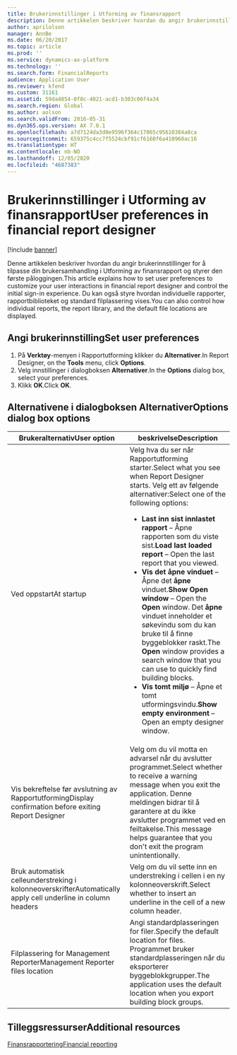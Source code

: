 ```yaml
---
title: Brukerinnstillinger i Utforming av finansrapport
description: Denne artikkelen beskriver hvordan du angir brukerinnstillinger for å tilpasse din brukersamhandling i Utforming av finansrapport og styrer den første påloggingen. Du kan også styre hvordan individuelle rapporter, rapportbiblioteket og standard filplassering vises.
author: aprilolson
manager: AnnBe
ms.date: 06/20/2017
ms.topic: article
ms.prod: ''
ms.service: dynamics-ax-platform
ms.technology: ''
ms.search.form: FinancialReports
audience: Application User
ms.reviewer: kfend
ms.custom: 31161
ms.assetid: 59da4854-0f8c-4021-acd1-b303c06f4a34
ms.search.region: Global
ms.author: aolson
ms.search.validFrom: 2016-05-31
ms.dyn365.ops.version: AX 7.0.1
ms.openlocfilehash: a7d7124da3d0e9596f364c17065c95610384a8ca
ms.sourcegitcommit: 659375c4cc7f5524cbf91cf6160f6a410960ac16
ms.translationtype: HT
ms.contentlocale: nb-NO
ms.lasthandoff: 12/05/2020
ms.locfileid: "4687383"
---
```

# <a name="user-preferences-in-financial-report-designer"></a><span data-ttu-id="b47f1-104">Brukerinnstillinger i Utforming av finansrapport</span><span class="sxs-lookup"><span data-stu-id="b47f1-104">User preferences in financial report designer</span></span>

[!include [banner](../includes/banner.md)]

<span data-ttu-id="b47f1-105">Denne artikkelen beskriver hvordan du angir brukerinnstillinger for å tilpasse din brukersamhandling i Utforming av finansrapport og styrer den første påloggingen.</span><span class="sxs-lookup"><span data-stu-id="b47f1-105">This article explains how to set user preferences to customize your user interactions in financial report designer and control the initial sign-in experience.</span></span> <span data-ttu-id="b47f1-106">Du kan også styre hvordan individuelle rapporter, rapportbiblioteket og standard filplassering vises.</span><span class="sxs-lookup"><span data-stu-id="b47f1-106">You can also control how individual reports, the report library, and the default file locations are displayed.</span></span>

## <a name="set-user-preferences"></a><span data-ttu-id="b47f1-107">Angi brukerinnstilling</span><span class="sxs-lookup"><span data-stu-id="b47f1-107">Set user preferences</span></span>

1. <span data-ttu-id="b47f1-108">På **Verktøy**-menyen i Rapportutforming klikker du **Alternativer**.</span><span class="sxs-lookup"><span data-stu-id="b47f1-108">In Report Designer, on the **Tools** menu, click **Options**.</span></span>
2. <span data-ttu-id="b47f1-109">Velg innstillinger i dialogboksen **Alternativer**.</span><span class="sxs-lookup"><span data-stu-id="b47f1-109">In the **Options** dialog box, select your preferences.</span></span>
3. <span data-ttu-id="b47f1-110">Klikk **OK**.</span><span class="sxs-lookup"><span data-stu-id="b47f1-110">Click **OK**.</span></span>

## <a name="options-dialog-box-options"></a><span data-ttu-id="b47f1-111">Alternativene i dialogboksen Alternativer</span><span class="sxs-lookup"><span data-stu-id="b47f1-111">Options dialog box options</span></span>
<table>
<thead>
<tr>
<th><span data-ttu-id="b47f1-112">Brukeralternativ</span><span class="sxs-lookup"><span data-stu-id="b47f1-112">User option</span></span></th>
<th><span data-ttu-id="b47f1-113">beskrivelse</span><span class="sxs-lookup"><span data-stu-id="b47f1-113">Description</span></span></th>
</tr>
</thead>
<tbody>
<tr>
<td><span data-ttu-id="b47f1-114">Ved oppstart</span><span class="sxs-lookup"><span data-stu-id="b47f1-114">At startup</span></span></td>
<td><span data-ttu-id="b47f1-115">Velg hva du ser når Rapportutforming starter.</span><span class="sxs-lookup"><span data-stu-id="b47f1-115">Select what you see when Report Designer starts.</span></span> <span data-ttu-id="b47f1-116">Velg ett av følgende alternativer:</span><span class="sxs-lookup"><span data-stu-id="b47f1-116">Select one of the following options:</span></span>
<ul>
<li><span data-ttu-id="b47f1-117"><strong>Last inn sist innlastet rapport</strong> – Åpne rapporten som du viste sist.</span><span class="sxs-lookup"><span data-stu-id="b47f1-117"><strong>Load last loaded report</strong> – Open the last report that you viewed.</span></span></li>
<li><span data-ttu-id="b47f1-118"><strong>Vis det åpne vinduet</strong> – Åpne det <strong>åpne</strong> vinduet.</span><span class="sxs-lookup"><span data-stu-id="b47f1-118"><strong>Show Open window</strong> – Open the <strong>Open</strong> window.</span></span> <span data-ttu-id="b47f1-119">Det <strong>åpne</strong> vinduet inneholder et søkevindu som du kan bruke til å finne byggeblokker raskt.</span><span class="sxs-lookup"><span data-stu-id="b47f1-119">The <strong>Open</strong> window provides a search window that you can use to quickly find building blocks.</span></span></li>
<li><span data-ttu-id="b47f1-120"><strong>Vis tomt miljø</strong> – Åpne et tomt utformingsvindu.</span><span class="sxs-lookup"><span data-stu-id="b47f1-120"><strong>Show empty environment</strong> – Open an empty designer window.</span></span></li>
</ul></td>
</tr>
<tr>
<td><span data-ttu-id="b47f1-121">Vis bekreftelse før avslutning av Rapportutforming</span><span class="sxs-lookup"><span data-stu-id="b47f1-121">Display confirmation before exiting Report Designer</span></span></td>
<td><span data-ttu-id="b47f1-122">Velg om du vil motta en advarsel når du avslutter programmet.</span><span class="sxs-lookup"><span data-stu-id="b47f1-122">Select whether to receive a warning message when you exit the application.</span></span> <span data-ttu-id="b47f1-123">Denne meldingen bidrar til å garantere at du ikke avslutter programmet ved en feiltakelse.</span><span class="sxs-lookup"><span data-stu-id="b47f1-123">This message helps guarantee that you don't exit the program unintentionally.</span></span></td>
</tr>
<tr>
<td><span data-ttu-id="b47f1-124">Bruk automatisk celleunderstreking i kolonneoverskrifter</span><span class="sxs-lookup"><span data-stu-id="b47f1-124">Automatically apply cell underline in column headers</span></span></td>
<td><span data-ttu-id="b47f1-125">Velg om du vil sette inn en understreking i cellen i en ny kolonneoverskrift.</span><span class="sxs-lookup"><span data-stu-id="b47f1-125">Select whether to insert an underline in the cell of a new column header.</span></span></td>
</tr>
<tr>
<td><span data-ttu-id="b47f1-126">Filplassering for Management Reporter</span><span class="sxs-lookup"><span data-stu-id="b47f1-126">Management Reporter files location</span></span></td>
<td><span data-ttu-id="b47f1-127">Angi standardplasseringen for filer.</span><span class="sxs-lookup"><span data-stu-id="b47f1-127">Specify the default location for files.</span></span> <span data-ttu-id="b47f1-128">Programmet bruker standardplasseringen når du eksporterer byggeblokkgrupper.</span><span class="sxs-lookup"><span data-stu-id="b47f1-128">The application uses the default location when you export building block groups.</span></span></td>
</tr>
</tbody>
</table>

## <a name="additional-resources"></a><span data-ttu-id="b47f1-129">Tilleggsressurser</span><span class="sxs-lookup"><span data-stu-id="b47f1-129">Additional resources</span></span>

[<span data-ttu-id="b47f1-130">Finansrapportering</span><span class="sxs-lookup"><span data-stu-id="b47f1-130">Financial reporting</span></span>](financial-reporting-intro.md)
